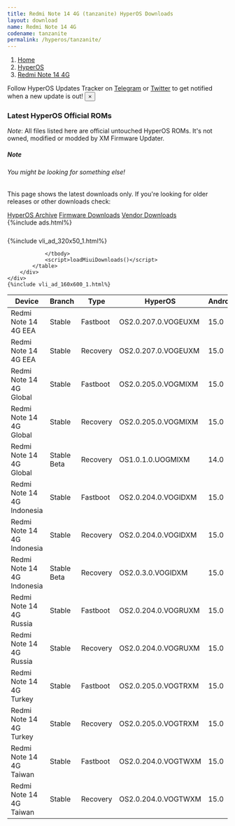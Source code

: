 ```yaml
---
title: Redmi Note 14 4G (tanzanite) HyperOS Downloads
layout: download
name: Redmi Note 14 4G
codename: tanzanite
permalink: /hyperos/tanzanite/
---
```

<nav aria-label="breadcrumb">
    <ol class="breadcrumb">
        <li class="breadcrumb-item"><a href="/">Home</a></li>
        <li class="breadcrumb-item"><a href="/hyperos/">HyperOS</a></li>
        <li class="breadcrumb-item active" aria-current="page"><a href="/hyperos/tanzanite/">Redmi Note 14 4G</a></li>
    </ol>
</nav>
<div class="alert alert-primary alert-dismissible fade show" role="alert">
    Follow HyperOS Updates Tracker on <a href="https://t.me/MIUIUpdatesTracker" class="alert-link">Telegram</a>
     or <a href="https://twitter.com/MiFwUpdater" class="alert-link">Twitter</a> to get notified when a new update is out!
    <button type="button" class="close" data-dismiss="alert" aria-label="Close">
        <span aria-hidden="true">&times;</span>
    </button>
</div>

### Latest HyperOS Official ROMs
*Note*: All files listed here are official untouched HyperOS ROMs. It's not owned, modified or modded by XM Firmware Updater.
<div class="card">
  <div class="card-body">
    <h5 class="card-title">Note</h5>
    <h6 class="card-subtitle mb-2 text-muted">You might be looking for something else!</h6>
    <p class="card-text">This page shows the latest downloads only.
     If you're looking for older releases or other downloads check:</p>
    <a href="/archive/hyperos/tanzanite/" class="card-link">HyperOS Archive</a>
    <a href="/firmware/tanzanite/" class="card-link">Firmware Downloads</a>
    <a href="/vendor/tanzanite/" class="card-link">Vendor Downloads</a>
  </div>
</div>
{%include ads.html%}
<div class="row justify-content-center">
    <div class="col-10">
        <div class="table-responsive-md" style="margin-top: 25px;">
            {%include vli_ad_320x50_1.html%}
            <table id="miui" class="display dt-responsive nowrap compact table table-striped table-hover table-sm">
                <thead class="thead-dark">
                    <tr>
                        <th data-ref="device">Device</th>
                        <th data-ref="branch">Branch</th>
                        <th data-ref="type">Type</th>
                        <th data-ref="miui">HyperOS</th>
                        <th data-ref="android">Android</th>
                        <th data-ref="size">Size</th>
                        <th data-ref="size">Date</th>
                        <th data-ref="link">Link</th>
                    </tr>
                </thead>
                <tbody>
                <tr><td>Redmi Note 14 4G EEA</td><td>Stable</td><td>Fastboot</td><td>OS2.0.207.0.VOGEUXM</td><td>15.0</td><td>7.3 GB</td><td>2025-09-17</td><td><a href="/hyperos/tanzanite/stable/OS2.0.207.0.VOGEUXM/">Download</a></td></tr>
<tr><td>Redmi Note 14 4G EEA</td><td>Stable</td><td>Recovery</td><td>OS2.0.207.0.VOGEUXM</td><td>15.0</td><td>5.0 GB</td><td>2025-09-22</td><td><a href="/hyperos/tanzanite/stable/OS2.0.207.0.VOGEUXM/">Download</a></td></tr>
<tr><td>Redmi Note 14 4G Global</td><td>Stable</td><td>Fastboot</td><td>OS2.0.205.0.VOGMIXM</td><td>15.0</td><td>8.1 GB</td><td>2025-09-15</td><td><a href="/hyperos/tanzanite/stable/OS2.0.205.0.VOGMIXM/">Download</a></td></tr>
<tr><td>Redmi Note 14 4G Global</td><td>Stable</td><td>Recovery</td><td>OS2.0.205.0.VOGMIXM</td><td>15.0</td><td>4.9 GB</td><td>2025-09-21</td><td><a href="/hyperos/tanzanite/stable/OS2.0.205.0.VOGMIXM/">Download</a></td></tr>
<tr><td>Redmi Note 14 4G Global</td><td>Stable Beta</td><td>Recovery</td><td>OS1.0.1.0.UOGMIXM</td><td>14.0</td><td>4.6 GB</td><td>2025-01-13</td><td><a href="/hyperos/tanzanite/stable beta/OS1.0.1.0.UOGMIXM/">Download</a></td></tr>
<tr><td>Redmi Note 14 4G Indonesia</td><td>Stable</td><td>Fastboot</td><td>OS2.0.204.0.VOGIDXM</td><td>15.0</td><td>7.4 GB</td><td>2025-09-17</td><td><a href="/hyperos/tanzanite/stable/OS2.0.204.0.VOGIDXM/">Download</a></td></tr>
<tr><td>Redmi Note 14 4G Indonesia</td><td>Stable</td><td>Recovery</td><td>OS2.0.204.0.VOGIDXM</td><td>15.0</td><td>4.9 GB</td><td>2025-09-21</td><td><a href="/hyperos/tanzanite/stable/OS2.0.204.0.VOGIDXM/">Download</a></td></tr>
<tr><td>Redmi Note 14 4G Indonesia</td><td>Stable Beta</td><td>Recovery</td><td>OS2.0.3.0.VOGIDXM</td><td>15.0</td><td>4.8 GB</td><td>2025-04-11</td><td><a href="/hyperos/tanzanite/stable beta/OS2.0.3.0.VOGIDXM/">Download</a></td></tr>
<tr><td>Redmi Note 14 4G Russia</td><td>Stable</td><td>Fastboot</td><td>OS2.0.204.0.VOGRUXM</td><td>15.0</td><td>8.0 GB</td><td>2025-09-17</td><td><a href="/hyperos/tanzanite/stable/OS2.0.204.0.VOGRUXM/">Download</a></td></tr>
<tr><td>Redmi Note 14 4G Russia</td><td>Stable</td><td>Recovery</td><td>OS2.0.204.0.VOGRUXM</td><td>15.0</td><td>4.8 GB</td><td>2025-09-22</td><td><a href="/hyperos/tanzanite/stable/OS2.0.204.0.VOGRUXM/">Download</a></td></tr>
<tr><td>Redmi Note 14 4G Turkey</td><td>Stable</td><td>Fastboot</td><td>OS2.0.205.0.VOGTRXM</td><td>15.0</td><td>6.9 GB</td><td>2025-09-17</td><td><a href="/hyperos/tanzanite/stable/OS2.0.205.0.VOGTRXM/">Download</a></td></tr>
<tr><td>Redmi Note 14 4G Turkey</td><td>Stable</td><td>Recovery</td><td>OS2.0.205.0.VOGTRXM</td><td>15.0</td><td>4.9 GB</td><td>2025-09-21</td><td><a href="/hyperos/tanzanite/stable/OS2.0.205.0.VOGTRXM/">Download</a></td></tr>
<tr><td>Redmi Note 14 4G Taiwan</td><td>Stable</td><td>Fastboot</td><td>OS2.0.204.0.VOGTWXM</td><td>15.0</td><td>5.8 GB</td><td>2025-09-17</td><td><a href="/hyperos/tanzanite/stable/OS2.0.204.0.VOGTWXM/">Download</a></td></tr>
<tr><td>Redmi Note 14 4G Taiwan</td><td>Stable</td><td>Recovery</td><td>OS2.0.204.0.VOGTWXM</td><td>15.0</td><td>4.7 GB</td><td>2025-09-22</td><td><a href="/hyperos/tanzanite/stable/OS2.0.204.0.VOGTWXM/">Download</a></td></tr>

                </tbody>
                <script>loadMiuiDownloads()</script>
            </table>
        </div>
    </div>
    {%include vli_ad_160x600_1.html%}
</div>
